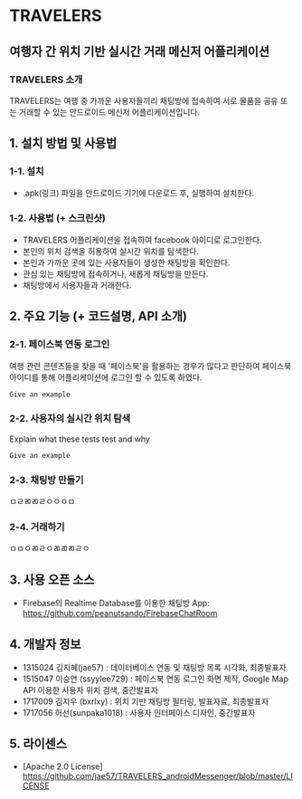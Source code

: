 # TRAVELERS

## 여행자 간 위치 기반 실시간 거래 메신저 어플리케이션

### TRAVELERS 소개
TRAVELERS는 여행 중 가까운 사용자들끼리 채팅방에 접속하여 서로 물품을 공유 또는 거래할 수 있는 안드로이드 메신저 어플리케이션입니다.

## 1. 설치 방법 및 사용법

### 1-1. 설치

- .apk(링크) 파일을 안드로이드 기기에 다운로드 후, 실행하여 설치한다. 

### 1-2. 사용법 (+ 스크린샷)

- TRAVELERS 어플리케이션을 접속하여 facebook 아이디로 로그인한다. 
- 본인의 위치 검색을 허용하여 실시간 위치를 탐색한다.
- 본인과 가까운 곳에 있는 사용자들이 생성한 채팅방을 확인한다.
- 관심 있는 채팅방에 접속하거나, 새롭게 채팅방을 만든다.
- 채팅방에서 사용자들과 거래한다.

## 2. 주요 기능 (+ 코드설명, API 소개)

### 2-1. 페이스북 연동 로그인
여행 관련 콘텐츠들을 찾을 때 '페이스북'을 활용하는 경우가 많다고 판단하여 페이스북 아이디를 통해 어플리케이션에 로그인 할 수 있도록 하였다. 

```
Give an example
```

### 2-2. 사용자의 실시간 위치 탐색

Explain what these tests test and why

```
Give an example
```

### 2-3. 채팅방 만들기
ㅁㄹㄻㄻㄹㅇㅇㅇㅁ

### 2-4. 거래하기
ㅁㅁㅇㄻㄹㅇㄻㄻㄻㄹㅇ

## 3. 사용 오픈 소스 
- Firebase의 Realtime Database를 이용한 채팅방 App: https://github.com/peanutsando/FirebaseChatRoom


## 4. 개발자 정보

- 1315024 김지혜(jae57) : 데이터베이스 연동 및 채팅방 목록 시각화, 최종발표자
- 1515047 이승연 (ssyylee729) : 페이스북 연동 로그인 화면 제작, Google Map API 이용한 사용자 위치 검색, 중간발표자
- 1717009 김지우 (bxrlxy) : 위치 기반 채팅방 필터링, 발표자료, 최종발표자
- 1717056 허선(sunpaka1018) : 사용자 인터페이스 디자인, 중간발표자

## 5. 라이센스

* [Apache 2.0 License] https://github.com/jae57/TRAVELERS_androidMessenger/blob/master/LICENSE

